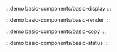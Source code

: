 :::demo
basic-components/basic-display
:::

:::demo
basic-components/basic-render
:::

:::demo
basic-components/basic-copy
:::

:::demo
basic-components/basic-status
:::
